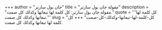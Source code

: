 +++
author = "جان بول سارتر"
title = "مقولة جان بول سارتر"
description = "مقولة جان بول سارتر: كل كلمة لها تبعاتها وكذلك كل صمت."
quote = '''كل كلمة لها تبعاتها وكذلك كل صمت.'''
slug = "كل-كلمة-لها-تبعاتها-وكذلك-كل-صمت"
+++
كل كلمة لها تبعاتها وكذلك كل صمت.
